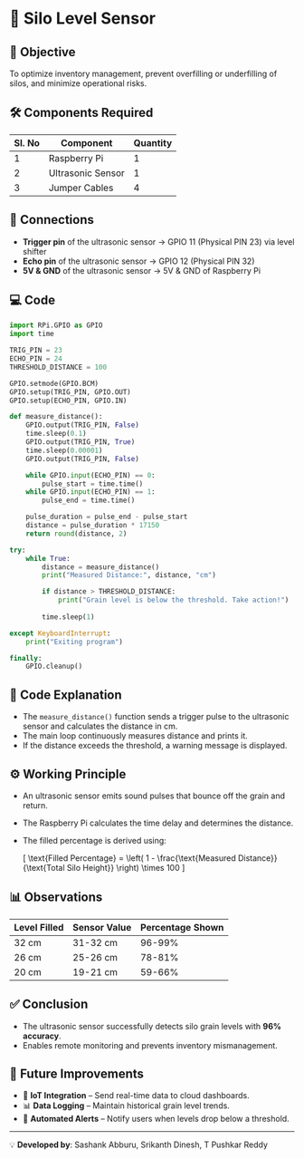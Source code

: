 # 🌾 Silo Level Sensor  

## 📌 Objective  
To optimize inventory management, prevent overfilling or underfilling of silos, and minimize operational risks.  

## 🛠 Components Required  

| Sl. No | Component        | Quantity |
|--------|----------------|----------|
| 1      | Raspberry Pi    | 1        |
| 2      | Ultrasonic Sensor | 1        |
| 3      | Jumper Cables   | 4        |

## 🔌 Connections  

- **Trigger pin** of the ultrasonic sensor → GPIO 11 (Physical PIN 23) via level shifter  
- **Echo pin** of the ultrasonic sensor → GPIO 12 (Physical PIN 32)  
- **5V & GND** of the ultrasonic sensor → 5V & GND of Raspberry Pi  

## 💻 Code  

```python
import RPi.GPIO as GPIO
import time

TRIG_PIN = 23
ECHO_PIN = 24
THRESHOLD_DISTANCE = 100

GPIO.setmode(GPIO.BCM)
GPIO.setup(TRIG_PIN, GPIO.OUT)
GPIO.setup(ECHO_PIN, GPIO.IN)

def measure_distance():
    GPIO.output(TRIG_PIN, False)
    time.sleep(0.1)
    GPIO.output(TRIG_PIN, True)
    time.sleep(0.00001)
    GPIO.output(TRIG_PIN, False)

    while GPIO.input(ECHO_PIN) == 0:
        pulse_start = time.time()
    while GPIO.input(ECHO_PIN) == 1:
        pulse_end = time.time()

    pulse_duration = pulse_end - pulse_start
    distance = pulse_duration * 17150
    return round(distance, 2)

try:
    while True:
        distance = measure_distance()
        print("Measured Distance:", distance, "cm")

        if distance > THRESHOLD_DISTANCE:
            print("Grain level is below the threshold. Take action!")
        
        time.sleep(1)

except KeyboardInterrupt:
    print("Exiting program")

finally:
    GPIO.cleanup()
```

## 📖 Code Explanation  

- The `measure_distance()` function sends a trigger pulse to the ultrasonic sensor and calculates the distance in cm.  
- The main loop continuously measures distance and prints it.  
- If the distance exceeds the threshold, a warning message is displayed.  

## ⚙️ Working Principle  

- An ultrasonic sensor emits sound pulses that bounce off the grain and return.  
- The Raspberry Pi calculates the time delay and determines the distance.  
- The filled percentage is derived using:  

  \[
  \text{Filled Percentage} = \left( 1 - \frac{\text{Measured Distance}}{\text{Total Silo Height}} \right) \times 100
  \]

## 📊 Observations  

| Level Filled | Sensor Value | Percentage Shown |
|-------------|-------------|------------------|
| 32 cm       | 31-32 cm    | 96-99%          |
| 26 cm       | 25-26 cm    | 78-81%          |
| 20 cm       | 19-21 cm    | 59-66%          |

## ✅ Conclusion  

- The ultrasonic sensor successfully detects silo grain levels with **96% accuracy**.  
- Enables remote monitoring and prevents inventory mismanagement.  

## 🚀 Future Improvements  

- 📡 **IoT Integration** – Send real-time data to cloud dashboards.  
- 📊 **Data Logging** – Maintain historical grain level trends.  
- 🔔 **Automated Alerts** – Notify users when levels drop below a threshold.  

---

💡 **Developed by**: Sashank Abburu, Srikanth Dinesh, T Pushkar Reddy
  
```  


